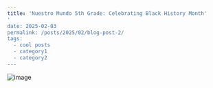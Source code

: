 ```yaml
---
title: 'Nuestro Mundo 5th Grade: Celebrating Black History Month'
'
date: 2025-02-03
permalink: /posts/2025/02/blog-post-2/
tags:
  - cool posts
  - category1
  - category2
---
```


![image](https://github.com/user-attachments/assets/f7e5ee9a-efd3-43da-a8eb-16f7982ea0d7)


